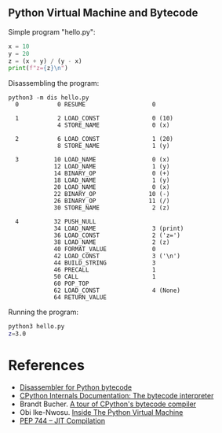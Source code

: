 Python Virtual Machine and Bytecode
---

Simple program "hello.py":
```python
x = 10
y = 20
z = (x + y) / (y - x)
print(f"z={z}\n")
```

Disassembling the program:
```
python3 -m dis hello.py 
  0           0 RESUME                   0

  1           2 LOAD_CONST               0 (10)
              4 STORE_NAME               0 (x)

  2           6 LOAD_CONST               1 (20)
              8 STORE_NAME               1 (y)

  3          10 LOAD_NAME                0 (x)
             12 LOAD_NAME                1 (y)
             14 BINARY_OP                0 (+)
             18 LOAD_NAME                1 (y)
             20 LOAD_NAME                0 (x)
             22 BINARY_OP               10 (-)
             26 BINARY_OP               11 (/)
             30 STORE_NAME               2 (z)

  4          32 PUSH_NULL
             34 LOAD_NAME                3 (print)
             36 LOAD_CONST               2 ('z=')
             38 LOAD_NAME                2 (z)
             40 FORMAT_VALUE             0
             42 LOAD_CONST               3 ('\n')
             44 BUILD_STRING             3
             46 PRECALL                  1
             50 CALL                     1
             60 POP_TOP
             62 LOAD_CONST               4 (None)
             64 RETURN_VALUE
```

Running the program:
```bash
python3 hello.py 
z=3.0
```

# References

* [Disassembler for Python bytecode](https://docs.python.org/id/3.9/library/dis.html)
* [CPython Internals Documentation: The bytecode interpreter](
  https://github.com/python/cpython/blob/main/InternalDocs/interpreter.md)
* Brandt Bucher. [A tour of CPython's bytecode compiler](
  https://github.com/brandtbucher/brandtbucher/blob/master/2023/03/14/a_tour_of_cpythons_bytecode_compiler.pdf)
* Obi Ike-Nwosu. [Inside The Python Virtual Machine](https://leanpub.com/insidethepythonvirtualmachine/read)
* [PEP 744 – JIT Compilation](https://peps.python.org/pep-0744/)


  
